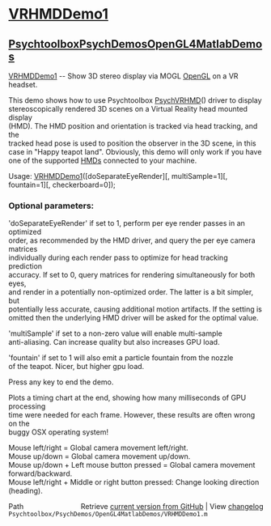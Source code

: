 # [VRHMDDemo1](VRHMDDemo1)
## [Psychtoolbox](Psychtoolbox)[PsychDemos](PsychDemos)[OpenGL4MatlabDemos](OpenGL4MatlabDemos)

[VRHMDDemo1](VRHMDDemo1) -- Show 3D stereo display via MOGL [OpenGL](OpenGL) on a VR headset.  
  
This demo shows how to use Psychtoolbox [PsychVRHMD](PsychVRHMD)() driver to display  
stereoscopically rendered 3D scenes on a Virtual Reality head mounted display  
(HMD). The HMD position and orientation is tracked via head tracking, and the  
tracked head pose is used to position the observer in the 3D scene, in this  
case in "Happy teapot land". Obviously, this demo will only work if you have  
one of the supported [HMDs](HMDs) connected to your machine.  
  
Usage: [VRHMDDemo1](VRHMDDemo1)([doSeparateEyeRender][, multiSample=1][, fountain=1][, checkerboard=0]);  
  
### Optional parameters:  
  
'doSeparateEyeRender' if set to 1, perform per eye render passes in an optimized  
order, as recommended by the HMD driver, and query the per eye camera matrices  
individually during each render pass to optimize for head tracking prediction  
accuracy. If set to 0, query matrices for rendering simultaneously for both eyes,  
and render in a potentially non-optimized order. The latter is a bit simpler, but  
potentially less accurate, causing additional motion artifacts. If the setting is  
omitted then the underlying HMD driver will be asked for the optimal value.  
  
'multiSample' if set to a non-zero value will enable multi-sample  
anti-aliasing. Can increase quality but also increases GPU load.  
  
'fountain' if set to 1 will also emit a particle fountain from the nozzle  
of the teapot. Nicer, but higher gpu load.  
  
Press any key to end the demo.  
  
Plots a timing chart at the end, showing how many milliseconds of GPU processing  
time were needed for each frame. However, these results are often wrong on the  
buggy OSX operating system!  
  
Mouse left/right = Global camera movement left/right.  
Mouse up/down = Global camera movement up/down.  
Mouse up/down + Left mouse button pressed = Global camera movement forward/backward.  
Mouse left/right + Middle or right button pressed: Change looking direction (heading).  
  




<div class="code_header" style="text-align:right;">
  <span style="float:left;">Path&nbsp;&nbsp;</span> <span class="counter">Retrieve <a href=
  "https://raw.github.com/Psychtoolbox-3/Psychtoolbox-3/beta/Psychtoolbox/PsychDemos/OpenGL4MatlabDemos/VRHMDDemo1.m">current version from GitHub</a> | View <a href=
  "https://github.com/Psychtoolbox-3/Psychtoolbox-3/commits/beta/Psychtoolbox/PsychDemos/OpenGL4MatlabDemos/VRHMDDemo1.m">changelog</a></span>
</div>
<div class="code">
  <code>Psychtoolbox/PsychDemos/OpenGL4MatlabDemos/VRHMDDemo1.m</code>
</div>

